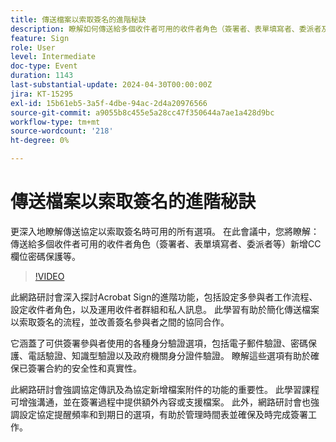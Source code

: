 ```yaml
---
title: 傳送檔案以索取簽名的進階秘訣
description: 瞭解如何傳送給多個收件者可用的收件者角色（簽署者、表單填寫者、委派者及其他）新增CC欄位密碼保護等。
feature: Sign
role: User
level: Intermediate
doc-type: Event
duration: 1143
last-substantial-update: 2024-04-30T00:00:00Z
jira: KT-15295
exl-id: 15b61eb5-3a5f-4dbe-94ac-2d4a20976566
source-git-commit: a9055b8c455e5a28cc47f350644a7ae1a428d9bc
workflow-type: tm+mt
source-wordcount: '218'
ht-degree: 0%

---
```


# 傳送檔案以索取簽名的進階秘訣

更深入地瞭解傳送協定以索取簽名時可用的所有選項。 在此會議中，您將瞭解：傳送給多個收件者可用的收件者角色（簽署者、表單填寫者、委派者等）新增CC欄位密碼保護等。

>[!VIDEO](https://video.tv.adobe.com/v/3454891/?learn=on&captions=chi_hant)

此網路研討會深入探討Acrobat Sign的進階功能，包括設定多參與者工作流程、設定收件者角色，以及運用收件者群組和私人訊息。 此學習有助於簡化傳送檔案以索取簽名的流程，並改善簽名參與者之間的協同合作。

它涵蓋了可供簽署參與者使用的各種身分驗證選項，包括電子郵件驗證、密碼保護、電話驗證、知識型驗證以及政府機關身分證件驗證。 瞭解這些選項有助於確保已簽署合約的安全性和真實性。

此網路研討會強調協定傳訊及為協定新增檔案附件的功能的重要性。 此學習課程可增強溝通，並在簽署過程中提供額外內容或支援檔案。 此外，網路研討會也強調設定協定提醒頻率和到期日的選項，有助於管理時間表並確保及時完成簽署工作。

